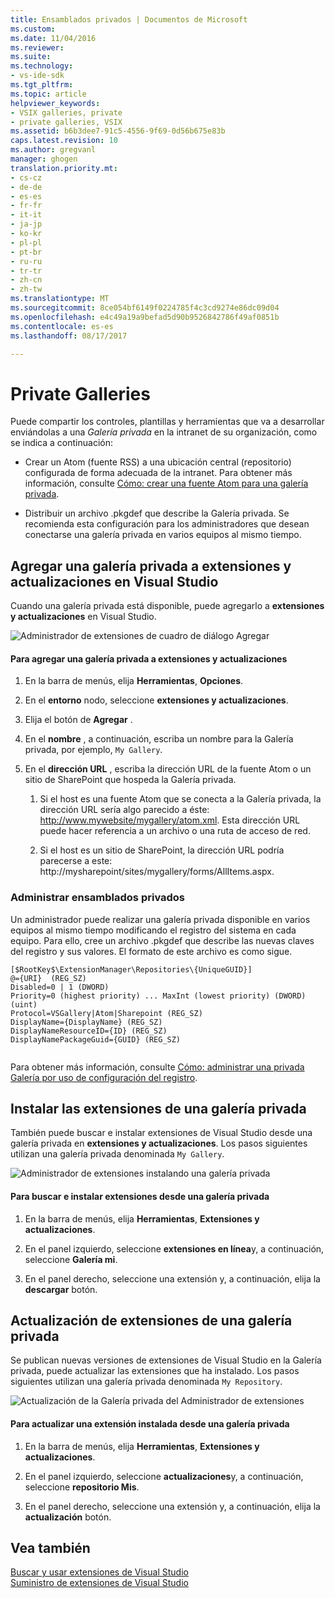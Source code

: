 ```yaml
---
title: Ensamblados privados | Documentos de Microsoft
ms.custom: 
ms.date: 11/04/2016
ms.reviewer: 
ms.suite: 
ms.technology:
- vs-ide-sdk
ms.tgt_pltfrm: 
ms.topic: article
helpviewer_keywords:
- VSIX galleries, private
- private galleries, VSIX
ms.assetid: b6b3dee7-91c5-4556-9f69-0d56b675e83b
caps.latest.revision: 10
ms.author: gregvanl
manager: ghogen
translation.priority.mt:
- cs-cz
- de-de
- es-es
- fr-fr
- it-it
- ja-jp
- ko-kr
- pl-pl
- pt-br
- ru-ru
- tr-tr
- zh-cn
- zh-tw
ms.translationtype: MT
ms.sourcegitcommit: 8ce054bf6149f0224785f4c3cd9274e86dc09d04
ms.openlocfilehash: e4c49a19a9befad5d90b9526842786f49af0851b
ms.contentlocale: es-es
ms.lasthandoff: 08/17/2017

---
```

# <a name="private-galleries"></a>Private Galleries
Puede compartir los controles, plantillas y herramientas que va a desarrollar enviándolas a una *Galería privada* en la intranet de su organización, como se indica a continuación:  
  
-   Crear un Atom (fuente RSS) a una ubicación central (repositorio) configurada de forma adecuada de la intranet. Para obtener más información, consulte [Cómo: crear una fuente Atom para una galería privada](../extensibility/how-to-create-an-atom-feed-for-a-private-gallery.md).  
  
-   Distribuir un archivo .pkgdef que describe la Galería privada. Se recomienda esta configuración para los administradores que desean conectarse una galería privada en varios equipos al mismo tiempo.  
  
## <a name="adding-a-private-gallery-to-extensions-and-updates-in-visual-studio"></a>Agregar una galería privada a extensiones y actualizaciones en Visual Studio  
 Cuando una galería privada está disponible, puede agregarlo a **extensiones y actualizaciones** en Visual Studio.  
  
 ![Administrador de extensiones de cuadro de diálogo Agregar](../extensibility/media/em_adddialog.png "EM_AddDialog")  
  
#### <a name="to-add-a-private-gallery-to-extensions-and-updates"></a>Para agregar una galería privada a extensiones y actualizaciones  
  
1.  En la barra de menús, elija **Herramientas**, **Opciones**.  
  
2.  En el **entorno** nodo, seleccione **extensiones y actualizaciones**.  
  
3.  Elija el botón de **Agregar** .  
  
4.  En el **nombre** , a continuación, escriba un nombre para la Galería privada, por ejemplo, `My Gallery`.  
  
5.  En el **dirección URL** , escriba la dirección URL de la fuente Atom o un sitio de SharePoint que hospeda la Galería privada.  
  
    1.  Si el host es una fuente Atom que se conecta a la Galería privada, la dirección URL sería algo parecido a éste: http://www.mywebsite/mygallery/atom.xml.  Esta dirección URL puede hacer referencia a un archivo o una ruta de acceso de red.  
  
    2.  Si el host es un sitio de SharePoint, la dirección URL podría parecerse a este: http://mysharepoint/sites/mygallery/forms/AllItems.aspx.  
  
### <a name="managing-private-galleries"></a>Administrar ensamblados privados  
 Un administrador puede realizar una galería privada disponible en varios equipos al mismo tiempo modificando el registro del sistema en cada equipo. Para ello, cree un archivo .pkgdef que describe las nuevas claves del registro y sus valores.  El formato de este archivo es como sigue.  
  
```  
[$RootKey$\ExtensionManager\Repositories\{UniqueGUID}]  
@={URI}  (REG_SZ)  
Disabled=0 | 1 (DWORD)  
Priority=0 (highest priority) ... MaxInt (lowest priority) (DWORD) (uint)  
Protocol=VSGallery|Atom|Sharepoint (REG_SZ)  
DisplayName={DisplayName} (REG_SZ)  
DisplayNameResourceID={ID} (REG_SZ)  
DisplayNamePackageGuid={GUID} (REG_SZ)  
  
```  
  
 Para obtener más información, consulte [Cómo: administrar una privada Galería por uso de configuración del registro](../extensibility/how-to-manage-a-private-gallery-by-using-registry-settings.md).  
  
## <a name="installing-extensions-from-a-private-gallery"></a>Instalar las extensiones de una galería privada  
 También puede buscar e instalar extensiones de Visual Studio desde una galería privada en **extensiones y actualizaciones**. Los pasos siguientes utilizan una galería privada denominada `My Gallery`.  
  
 ![Administrador de extensiones instalando una galería privada](../extensibility/media/em_.png "EM_")  
  
#### <a name="to-search-for-and-install-extensions-from-a-private-gallery"></a>Para buscar e instalar extensiones desde una galería privada  
  
1.  En la barra de menús, elija **Herramientas**, **Extensiones y actualizaciones**.  
  
2.  En el panel izquierdo, seleccione **extensiones en línea**y, a continuación, seleccione **Galería mi**.  
  
3.  En el panel derecho, seleccione una extensión y, a continuación, elija la **descargar** botón.  
  
## <a name="updating-extensions-from-a-private-gallery"></a>Actualización de extensiones de una galería privada  
 Se publican nuevas versiones de extensiones de Visual Studio en la Galería privada, puede actualizar las extensiones que ha instalado. Los pasos siguientes utilizan una galería privada denominada `My Repository`.  
  
 ![Actualización de la Galería privada del Administrador de extensiones](../extensibility/media/em_update.png "EM_Update")  
  
#### <a name="to-update-an-installed-extension-from-a-private-gallery"></a>Para actualizar una extensión instalada desde una galería privada  
  
1.  En la barra de menús, elija **Herramientas**, **Extensiones y actualizaciones**.  
  
2.  En el panel izquierdo, seleccione **actualizaciones**y, a continuación, seleccione **repositorio Mis**.  
  
3.  En el panel derecho, seleccione una extensión y, a continuación, elija la **actualización** botón.  
  
## <a name="see-also"></a>Vea también  
 [Buscar y usar extensiones de Visual Studio](../ide/finding-and-using-visual-studio-extensions.md)   
 [Suministro de extensiones de Visual Studio](../extensibility/shipping-visual-studio-extensions.md)
